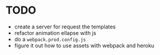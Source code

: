 # TODO
- create a server for request the templates
- refactor animation ellapse with js
- do a `webpack.prod.config.js`
- figure it out how to use assets with webpack and heroku
